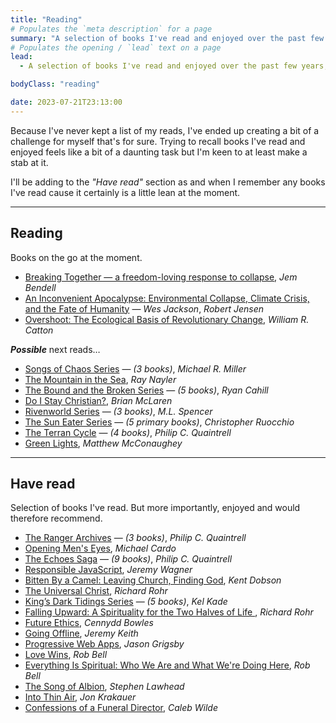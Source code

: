 ```yaml
---
title: "Reading"
# Populates the `meta description` for a page
summary: "A selection of books I've read and enjoyed over the past few years, as well as some books I've currently got on the go."
# Populates the opening / `lead` text on a page
lead:
  - A selection of books I've read and enjoyed over the past few years, as well as some books I've currently got on the go.

bodyClass: "reading"

date: 2023-07-21T23:13:00
---
```


Because I've never kept a list of my reads, I've ended up creating a bit of a challenge for myself that's for sure. Trying to recall books I've read and enjoyed feels like a bit of a daunting task but I'm keen to at least make a stab at it.

I'll be adding to the *"Have read"* section as and when I remember any books I've read cause it certainly is a little lean at the moment.

---

## Reading

Books on the go at the moment.

* [Breaking Together &mdash; a freedom-loving response to collapse](https://jembendell.com/2023/04/08/breaking-together-a-freedom-loving-response-to-collapse/), *Jem Bendell*
* [An Inconvenient Apocalypse: Environmental Collapse, Climate Crisis, and the Fate of Humanity](https://robertwjensen.org/books/an-inconvenient-apocalypse/) &mdash; *Wes Jackson*, *Robert Jensen*
* [Overshoot: The Ecological Basis of Revolutionary Change](https://www.goodreads.com/en/book/show/319810.Overshoot), *William R. Catton*

***Possible*** next reads&hellip;

* [Songs of Chaos Series](https://www.goodreads.com/series/300106-songs-of-chaos) &mdash; *(3 books)*, *Michael R. Miller*
* [The Mountain in the Sea](https://www.goodreads.com/en/book/show/59808603), *Ray Nayler*
* [The Bound and the Broken Series](https://www.goodreads.com/series/309359-the-bound-and-the-broken) &mdash; *(5 books)*, *Ryan Cahill*
* [Do I Stay Christian?](https://read.macmillan.com/lp/do-i-stay-christian/), *Brian McLaren*
* [Rivenworld Series](https://www.goodreads.com/series/308162-rivenworld) &mdash; *(3 books)*, *M.L. Spencer*
* [The Sun Eater Series](https://www.goodreads.com/series/231285-the-sun-eater) &mdash; *(5 primary books)*, *Christopher Ruocchio*
* [The Terran Cycle](https://www.philipcquaintrell.com/books) &mdash; *(4 books)*, *Philip C. Quaintrell*
* [Green Lights](https://greenlights.com/), *Matthew McConaughey*

---

## Have read

Selection of books I've read. But more importantly, enjoyed and would therefore recommend.

* [The Ranger Archives](https://www.philipcquaintrell.com/the-ranger-archives) &mdash; *(3 books)*, *Philip C. Quaintrell*
* [Opening Men's Eyes](https://www.goodreads.com/book/show/10105541-opening-men-s-eyes), *Michael Cardo*
* [The Echoes Saga](https://www.philipcquaintrell.com/theechoessaga) &mdash; *(9 books)*, *Philip C. Quaintrell*
* [Responsible JavaScript](https://abookapart.com/products/responsible-javascript), *Jeremy Wagner*
* [Bitten By a Camel: Leaving Church, Finding God](https://www.goodreads.com/en/book/show/34763102-bitten-by-a-camel), *Kent Dobson*
* [The Universal Christ](https://universalchrist.cac.org/), *Richard Rohr*
* [King’s Dark Tidings Series](https://kelkade.com/books/) &mdash; *(5 books)*, *Kel Kade*
* [Falling Upward: A Spirituality for the Two Halves of Life ](https://www.goodreads.com/en/book/show/9963483-falling-upward), *Richard Rohr*
* [Future Ethics](https://nownext.studio/future-ethics), *Cennydd Bowles*
* [Going Offline](https://abookapart.com/products/going-offline), *Jeremy Keith*
* [Progressive Web Apps](https://abookapart.com/products/progressive-web-apps), *Jason Grigsby*
* [Love Wins](https://robbell.com/book/love-wins/), *Rob Bell*
* [Everything Is Spiritual: Who We Are and What We're Doing Here](https://robbell.com/book/everything-is-spiritual/), *Rob Bell*
* [The Song of Albion](https://www.stephenlawhead.com/the-song-of-albion), *Stephen Lawhead*
* [Into Thin Air](https://www.jonkrakauer.com/books/into-thin-air-tr), *Jon Krakauer*
* [Confessions of a Funeral Director](https://www.calebwilde.com/book/), *Caleb Wilde*
